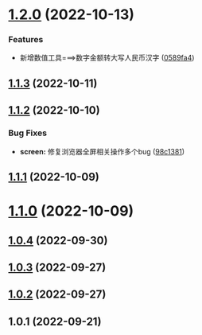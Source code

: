 # [1.2.0](https://github.com/geniusmanyxh/tj-jstools/compare/v1.1.3...v1.2.0) (2022-10-13)


### Features

* 新增数值工具===>数字金额转大写人民币汉字 ([0589fa4](https://github.com/geniusmanyxh/tj-jstools/commit/0589fa41aee763156d0d1a41bde3b51e9b655c6a))



## [1.1.3](https://github.com/geniusmanyxh/tj-jstools/compare/v1.1.2...v1.1.3) (2022-10-11)



## [1.1.2](https://github.com/geniusmanyxh/tj-jstools/compare/v1.1.1...v1.1.2) (2022-10-10)


### Bug Fixes

* **screen:** 修复浏览器全屏相关操作多个bug ([98c1381](https://github.com/geniusmanyxh/tj-jstools/commit/98c1381f1bd4e60c81bfb933d9ea50938d7a1fa8))



## [1.1.1](https://github.com/geniusmanyxh/tj-jstools/compare/v1.1.0...v1.1.1) (2022-10-09)



# [1.1.0](https://github.com/geniusmanyxh/tj-jstools/compare/v1.0.4...v1.1.0) (2022-10-09)



## [1.0.4](https://github.com/geniusmanyxh/tj-jstools/compare/v1.0.3...v1.0.4) (2022-09-30)



## [1.0.3](https://github.com/geniusmanyxh/tj-jstools/compare/v1.0.2...v1.0.3) (2022-09-27)



## [1.0.2](https://github.com/geniusmanyxh/tj-jstools/compare/v1.0.1...v1.0.2) (2022-09-27)



## 1.0.1 (2022-09-21)



